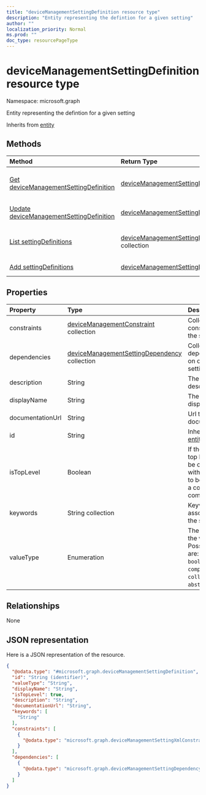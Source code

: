 ```yaml
---
title: "deviceManagementSettingDefinition resource type"
description: "Entity representing the defintion for a given setting"
author: ""
localization_priority: Normal
ms.prod: ""
doc_type: resourcePageType
---
```


# deviceManagementSettingDefinition resource type


Namespace: microsoft.graph

Entity representing the defintion for a given setting


Inherits from [entity](../resources/entity.md)

## Methods
|Method|Return Type|Description|
|:---|:---|:---|
|[Get deviceManagementSettingDefinition](../api/devicemanagementsettingdefinition-get.md)|[deviceManagementSettingDefinition](../resources/devicemanagementsettingdefinition.md)|Read properties and relationships of the [deviceManagementSettingDefinition](../resources/devicemanagementsettingdefinition.md) object.|
|[Update deviceManagementSettingDefinition](../api/devicemanagementsettingdefinition-update.md)|[deviceManagementSettingDefinition](../resources/devicemanagementsettingdefinition.md)|Update the properties of a [deviceManagementSettingDefinition](../resources/devicemanagementsettingdefinition.md) object.|
|[List settingDefinitions](../api/devicemanagementsettingcategory-list-settingdefinitions.md)|[deviceManagementSettingDefinition](../resources/devicemanagementsettingdefinition.md) collection|Get the deviceManagementSettingDefinitions from the settingDefinitions navigation property.|
|[Add settingDefinitions](../api/devicemanagementsettingcategory-post-settingdefinitions.md)|[deviceManagementSettingDefinition](../resources/devicemanagementsettingdefinition.md)|Add settingDefinitions by posting to the settingDefinitions collection.|

## Properties
|Property|Type|Description|
|:---|:---|:---|
|constraints|[deviceManagementConstraint](../resources/devicemanagementconstraint.md) collection|Collection of constraints for the setting value|
|dependencies|[deviceManagementSettingDependency](../resources/devicemanagementsettingdependency.md) collection|Collection of dependencies on other settings|
|description|String|The setting's description|
|displayName|String|The setting's display name|
|documentationUrl|String|Url to setting documentation|
|id|String| Inherited from [entity](../resources/entity.md)|
|isTopLevel|Boolean|If the setting is top level, it can be configured without the need to be wrapped in a collection or complex setting|
|keywords|String collection|Keywords associated with the setting|
|valueType|Enumeration|The data type of the value. Possible values are: `integer`, `boolean`, `string`, `complex`, `collection`, `abstractComplex`.|

## Relationships
None

## JSON representation
Here is a JSON representation of the resource.
<!-- {
  "blockType": "resource",
  "keyProperty": "id",
  "@odata.type": "microsoft.graph.deviceManagementSettingDefinition",
  "baseType": "microsoft.graph.entity",
  "openType": false
}
-->
``` json
{
  "@odata.type": "#microsoft.graph.deviceManagementSettingDefinition",
  "id": "String (identifier)",
  "valueType": "String",
  "displayName": "String",
  "isTopLevel": true,
  "description": "String",
  "documentationUrl": "String",
  "keywords": [
    "String"
  ],
  "constraints": [
    {
      "@odata.type": "microsoft.graph.deviceManagementSettingXmlConstraint"
    }
  ],
  "dependencies": [
    {
      "@odata.type": "microsoft.graph.deviceManagementSettingDependency"
    }
  ]
}
```

